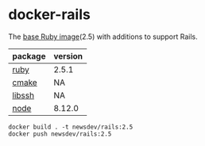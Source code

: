 # docker-rails

The [base Ruby image](https://hub.docker.com/_/ruby/)(2.5) with additions to support Rails.

package|version
:---|:---
[ruby](https://www.ruby-lang.org/)|2.5.1
[cmake](https://cmake.org/)|NA
[libssh](http://www.libssh2.org/)|NA
[node](https://nodejs.org/)|8.12.0


```
docker build . -t newsdev/rails:2.5
docker push newsdev/rails:2.5
```
